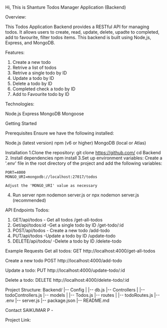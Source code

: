 Hi,
This is Shanture Todos Manager Application (Backend)

Overview:

This Todos Application Backend provides a RESTful API for managing todos. 
It allows users to create, read, update, delete, upadte to completed, add to favourite, filter todos items.
This backend is built using Node,js, Express, and MongoDB.


Features:

1. Create a new todo
2. Retrive a list of todos
3. Retrive a single todo by ID
4. Update a todo by ID
5. Delete a todo by ID
6. Completed check a todo by ID
7. Add to Favourite todo by ID


Technologies:

Node.js
Express
MongoDB
Mongoose


Getting Started

Prerequisites
Ensure we have the following installed:

Node.js (latest version)
npm (v6 or higher)
MongoDB (local or Atlas)



Installation
1.Clone the repository:
    git clone https://github.com/
    cd Backend
2. Install dependencies
    npm install
3.Set up environment variables:
    Create a '.env' file in the root directory of the project and add the following variables:

    PORT=4000
    MONGO_URI=mongodb://localhost:27017/todos
    
    Adjust the 'MONGO_URI' value as necessary

4. Run server
    npm nodemon server.js
            or
    npx nodemon server.js   (recommended)


API Endpoints
Todos:
1. GET/api/todos - Get all todos                /get-all-todos
2. Get/api/todos:id  -Get a single todo by ID   /get-todo/:id
3. POST/api/todos - Create a new todo           /add-todo
4. PUT/api/todos -Update a todo by ID           /update-todo
5. DELETE/api/todos/ -Delete a todo by ID       /delete-todo


Example Requests
Get all todos:
    GET http://localhost:4000/get-all-todos

Create a new todo
    POST http://localhost:4000/add-todo

Update a todo:
    PUT http://localhost:4000/update-todo/:id

Delete a todo:
    DELETE http://localhost:4000/delete-todo/:id




Project Structure:
Backend/
|-- Config
|   |-- db.js
|-- Controllers
|   |-- todoControllers.js
|-- models
|   |-- Todos.js
|-- routes
|   |-- todoRoutes.js
|-- .env
|-- server.js
|-- package.json
|-- README.md


Contact
SAIKUMAR P - 

Project Link: 